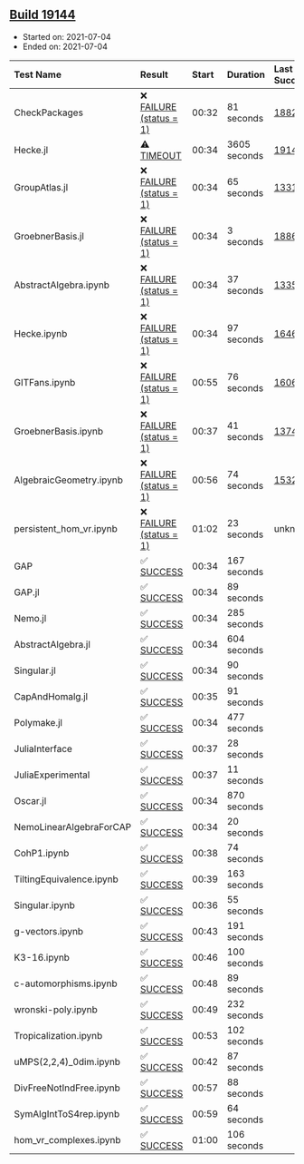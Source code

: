 ## [Build 19144](https://oscarci.mathematik.uni-kl.de/job/oscar/19144/)

* Started on: 2021-07-04
* Ended on: 2021-07-04

| Test Name    | Result | Start | Duration | Last Success | First Failure |
|:-------------|:-------|:------|:---------|:-------------|:--------------|
| CheckPackages | ❌ [FAILURE (status = 1)](https://oscarci.mathematik.uni-kl.de/job/oscar/19144/artifact/logs/build-19144/CheckPackages.log) | 00:32 | 81 seconds | [18822](https://oscarci.mathematik.uni-kl.de/job/oscar/18822/) | [18823](https://oscarci.mathematik.uni-kl.de/job/oscar/18823/) |
| Hecke.jl | ⚠ [TIMEOUT](https://oscarci.mathematik.uni-kl.de/job/oscar/19144/artifact/logs/build-19144/Hecke.jl.log) | 00:34 | 3605 seconds | [19143](https://oscarci.mathematik.uni-kl.de/job/oscar/19143/) | [19144](https://oscarci.mathematik.uni-kl.de/job/oscar/19144/) |
| GroupAtlas.jl | ❌ [FAILURE (status = 1)](https://oscarci.mathematik.uni-kl.de/job/oscar/19144/artifact/logs/build-19144/GroupAtlas.jl.log) | 00:34 | 65 seconds | [13311](https://oscarci.mathematik.uni-kl.de/job/oscar/13311/) | [13312](https://oscarci.mathematik.uni-kl.de/job/oscar/13312/) |
| GroebnerBasis.jl | ❌ [FAILURE (status = 1)](https://oscarci.mathematik.uni-kl.de/job/oscar/19144/artifact/logs/build-19144/GroebnerBasis.jl.log) | 00:34 | 3 seconds | [18864](https://oscarci.mathematik.uni-kl.de/job/oscar/18864/) | [18865](https://oscarci.mathematik.uni-kl.de/job/oscar/18865/) |
| AbstractAlgebra.ipynb | ❌ [FAILURE (status = 1)](https://oscarci.mathematik.uni-kl.de/job/oscar/19144/artifact/logs/build-19144/AbstractAlgebra.ipynb.log) | 00:34 | 37 seconds | [13355](https://oscarci.mathematik.uni-kl.de/job/oscar/13355/) | [13356](https://oscarci.mathematik.uni-kl.de/job/oscar/13356/) |
| Hecke.ipynb | ❌ [FAILURE (status = 1)](https://oscarci.mathematik.uni-kl.de/job/oscar/19144/artifact/logs/build-19144/Hecke.ipynb.log) | 00:34 | 97 seconds | [16463](https://oscarci.mathematik.uni-kl.de/job/oscar/16463/) | [16464](https://oscarci.mathematik.uni-kl.de/job/oscar/16464/) |
| GITFans.ipynb | ❌ [FAILURE (status = 1)](https://oscarci.mathematik.uni-kl.de/job/oscar/19144/artifact/logs/build-19144/GITFans.ipynb.log) | 00:55 | 76 seconds | [16068](https://oscarci.mathematik.uni-kl.de/job/oscar/16068/) | [16069](https://oscarci.mathematik.uni-kl.de/job/oscar/16069/) |
| GroebnerBasis.ipynb | ❌ [FAILURE (status = 1)](https://oscarci.mathematik.uni-kl.de/job/oscar/19144/artifact/logs/build-19144/GroebnerBasis.ipynb.log) | 00:37 | 41 seconds | [13748](https://oscarci.mathematik.uni-kl.de/job/oscar/13748/) | [13749](https://oscarci.mathematik.uni-kl.de/job/oscar/13749/) |
| AlgebraicGeometry.ipynb | ❌ [FAILURE (status = 1)](https://oscarci.mathematik.uni-kl.de/job/oscar/19144/artifact/logs/build-19144/AlgebraicGeometry.ipynb.log) | 00:56 | 74 seconds | [15322](https://oscarci.mathematik.uni-kl.de/job/oscar/15322/) | [15323](https://oscarci.mathematik.uni-kl.de/job/oscar/15323/) |
| persistent_hom_vr.ipynb | ❌ [FAILURE (status = 1)](https://oscarci.mathematik.uni-kl.de/job/oscar/19144/artifact/logs/build-19144/persistent_hom_vr.ipynb.log) | 01:02 | 23 seconds | unknown | unknown |
| GAP | ✅ [SUCCESS](https://oscarci.mathematik.uni-kl.de/job/oscar/19144/artifact/logs/build-19144/GAP.log) | 00:34 | 167 seconds |  |  |
| GAP.jl | ✅ [SUCCESS](https://oscarci.mathematik.uni-kl.de/job/oscar/19144/artifact/logs/build-19144/GAP.jl.log) | 00:34 | 89 seconds |  |  |
| Nemo.jl | ✅ [SUCCESS](https://oscarci.mathematik.uni-kl.de/job/oscar/19144/artifact/logs/build-19144/Nemo.jl.log) | 00:34 | 285 seconds |  |  |
| AbstractAlgebra.jl | ✅ [SUCCESS](https://oscarci.mathematik.uni-kl.de/job/oscar/19144/artifact/logs/build-19144/AbstractAlgebra.jl.log) | 00:34 | 604 seconds |  |  |
| Singular.jl | ✅ [SUCCESS](https://oscarci.mathematik.uni-kl.de/job/oscar/19144/artifact/logs/build-19144/Singular.jl.log) | 00:34 | 90 seconds |  |  |
| CapAndHomalg.jl | ✅ [SUCCESS](https://oscarci.mathematik.uni-kl.de/job/oscar/19144/artifact/logs/build-19144/CapAndHomalg.jl.log) | 00:35 | 91 seconds |  |  |
| Polymake.jl | ✅ [SUCCESS](https://oscarci.mathematik.uni-kl.de/job/oscar/19144/artifact/logs/build-19144/Polymake.jl.log) | 00:34 | 477 seconds |  |  |
| JuliaInterface | ✅ [SUCCESS](https://oscarci.mathematik.uni-kl.de/job/oscar/19144/artifact/logs/build-19144/JuliaInterface.log) | 00:37 | 28 seconds |  |  |
| JuliaExperimental | ✅ [SUCCESS](https://oscarci.mathematik.uni-kl.de/job/oscar/19144/artifact/logs/build-19144/JuliaExperimental.log) | 00:37 | 11 seconds |  |  |
| Oscar.jl | ✅ [SUCCESS](https://oscarci.mathematik.uni-kl.de/job/oscar/19144/artifact/logs/build-19144/Oscar.jl.log) | 00:34 | 870 seconds |  |  |
| NemoLinearAlgebraForCAP | ✅ [SUCCESS](https://oscarci.mathematik.uni-kl.de/job/oscar/19144/artifact/logs/build-19144/NemoLinearAlgebraForCAP.log) | 00:34 | 20 seconds |  |  |
| CohP1.ipynb | ✅ [SUCCESS](https://oscarci.mathematik.uni-kl.de/job/oscar/19144/artifact/logs/build-19144/CohP1.ipynb.log) | 00:38 | 74 seconds |  |  |
| TiltingEquivalence.ipynb | ✅ [SUCCESS](https://oscarci.mathematik.uni-kl.de/job/oscar/19144/artifact/logs/build-19144/TiltingEquivalence.ipynb.log) | 00:39 | 163 seconds |  |  |
| Singular.ipynb | ✅ [SUCCESS](https://oscarci.mathematik.uni-kl.de/job/oscar/19144/artifact/logs/build-19144/Singular.ipynb.log) | 00:36 | 55 seconds |  |  |
| g-vectors.ipynb | ✅ [SUCCESS](https://oscarci.mathematik.uni-kl.de/job/oscar/19144/artifact/logs/build-19144/g-vectors.ipynb.log) | 00:43 | 191 seconds |  |  |
| K3-16.ipynb | ✅ [SUCCESS](https://oscarci.mathematik.uni-kl.de/job/oscar/19144/artifact/logs/build-19144/K3-16.ipynb.log) | 00:46 | 100 seconds |  |  |
| c-automorphisms.ipynb | ✅ [SUCCESS](https://oscarci.mathematik.uni-kl.de/job/oscar/19144/artifact/logs/build-19144/c-automorphisms.ipynb.log) | 00:48 | 89 seconds |  |  |
| wronski-poly.ipynb | ✅ [SUCCESS](https://oscarci.mathematik.uni-kl.de/job/oscar/19144/artifact/logs/build-19144/wronski-poly.ipynb.log) | 00:49 | 232 seconds |  |  |
| Tropicalization.ipynb | ✅ [SUCCESS](https://oscarci.mathematik.uni-kl.de/job/oscar/19144/artifact/logs/build-19144/Tropicalization.ipynb.log) | 00:53 | 102 seconds |  |  |
| uMPS(2,2,4)_0dim.ipynb | ✅ [SUCCESS](https://oscarci.mathematik.uni-kl.de/job/oscar/19144/artifact/logs/build-19144/uMPS-2-2-4-_0dim.ipynb.log) | 00:42 | 87 seconds |  |  |
| DivFreeNotIndFree.ipynb | ✅ [SUCCESS](https://oscarci.mathematik.uni-kl.de/job/oscar/19144/artifact/logs/build-19144/DivFreeNotIndFree.ipynb.log) | 00:57 | 88 seconds |  |  |
| SymAlgIntToS4rep.ipynb | ✅ [SUCCESS](https://oscarci.mathematik.uni-kl.de/job/oscar/19144/artifact/logs/build-19144/SymAlgIntToS4rep.ipynb.log) | 00:59 | 64 seconds |  |  |
| hom_vr_complexes.ipynb | ✅ [SUCCESS](https://oscarci.mathematik.uni-kl.de/job/oscar/19144/artifact/logs/build-19144/hom_vr_complexes.ipynb.log) | 01:00 | 106 seconds |  |  |
